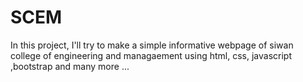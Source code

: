 # SCEM
In this project, I'll try to make a simple informative webpage of siwan college of engineering and managaement using html, css, javascript ,bootstrap and many more ...
